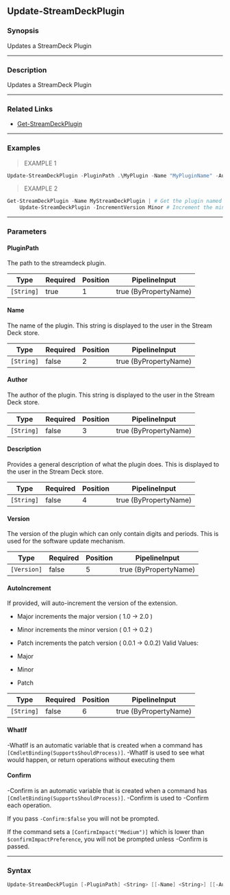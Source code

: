 Update-StreamDeckPlugin
-----------------------

### Synopsis
Updates a StreamDeck Plugin

---

### Description

Updates a StreamDeck Plugin

---

### Related Links
* [Get-StreamDeckPlugin](Get-StreamDeckPlugin.md)

---

### Examples
> EXAMPLE 1

```PowerShell
Update-StreamDeckPlugin -PluginPath .\MyPlugin -Name "MyPluginName" -Author "MyPluginAuthor" -Description "MyPluginDescription"
```
> EXAMPLE 2

```PowerShell
Get-StreamDeckPlugin -Name MyStreamDeckPlugin | # Get the plugin named MyStreamDeckPlugin 
    Update-StreamDeckPlugin -IncrementVersion Minor # Increment the minor version of the plugin.
```

---

### Parameters
#### **PluginPath**
The path to the streamdeck plugin.

|Type      |Required|Position|PipelineInput        |
|----------|--------|--------|---------------------|
|`[String]`|true    |1       |true (ByPropertyName)|

#### **Name**
The name of the plugin. This string is displayed to the user in the Stream Deck store.

|Type      |Required|Position|PipelineInput        |
|----------|--------|--------|---------------------|
|`[String]`|false   |2       |true (ByPropertyName)|

#### **Author**
The author of the plugin. This string is displayed to the user in the Stream Deck store.

|Type      |Required|Position|PipelineInput        |
|----------|--------|--------|---------------------|
|`[String]`|false   |3       |true (ByPropertyName)|

#### **Description**
Provides a general description of what the plugin does.
This is displayed to the user in the Stream Deck store.

|Type      |Required|Position|PipelineInput        |
|----------|--------|--------|---------------------|
|`[String]`|false   |4       |true (ByPropertyName)|

#### **Version**
The version of the plugin which can only contain digits and periods. This is used for the software update mechanism.

|Type       |Required|Position|PipelineInput        |
|-----------|--------|--------|---------------------|
|`[Version]`|false   |5       |true (ByPropertyName)|

#### **AutoIncrement**
If provided, will auto-increment the version of the extension.
* Major increments the major version ( 1.0   -> 2.0  )
* Minor increments the minor version ( 0.1   -> 0.2  )
* Patch increments the patch version ( 0.0.1 -> 0.0.2)
Valid Values:

* Major
* Minor
* Patch

|Type      |Required|Position|PipelineInput        |
|----------|--------|--------|---------------------|
|`[String]`|false   |6       |true (ByPropertyName)|

#### **WhatIf**
-WhatIf is an automatic variable that is created when a command has ```[CmdletBinding(SupportsShouldProcess)]```.
-WhatIf is used to see what would happen, or return operations without executing them
#### **Confirm**
-Confirm is an automatic variable that is created when a command has ```[CmdletBinding(SupportsShouldProcess)]```.
-Confirm is used to -Confirm each operation.

If you pass ```-Confirm:$false``` you will not be prompted.

If the command sets a ```[ConfirmImpact("Medium")]``` which is lower than ```$confirmImpactPreference```, you will not be prompted unless -Confirm is passed.

---

### Syntax
```PowerShell
Update-StreamDeckPlugin [-PluginPath] <String> [[-Name] <String>] [[-Author] <String>] [[-Description] <String>] [[-Version] <Version>] [[-AutoIncrement] <String>] [-WhatIf] [-Confirm] [<CommonParameters>]
```
